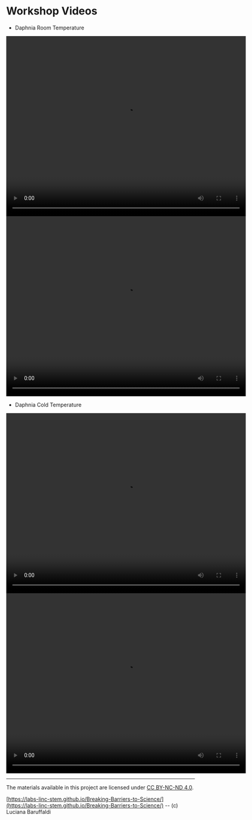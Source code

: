 # Workshop Videos

* Daphnia Room Temperature
<video width="640" height="480" controls>
    <source src="./Video_Daphnia_Room-1.mp4" type="video/mp4">
    Your browser does not support the video tag.
</video>
<video width="640" height="480" controls>
    <source src="./Video_Daphnia_Room-2.mp4" type="video/mp4">
    Your browser does not support the video tag.
</video>

* Daphnia Cold Temperature
<video width="640" height="480" controls>
    <source src="./Video_Daphnia_Cold-1.mp4" type="video/mp4">
    Your browser does not support the video tag.
</video>
<video width="640" height="480" controls>    
    <source src="./Video_Daphnia_Cold-2.mp4" type="video/mp4">
    Your browser does not support the video tag.
</video>

---

The materials available in this project are licensed under [CC BY-NC-ND 4.0](https://creativecommons.org/licenses/by-nc-nd/4.0/deed.en).

[https://labs-linc-stem.github.io/Breaking-Barriers-to-Science/](https://labs-linc-stem.github.io/Breaking-Barriers-to-Science/) -- (c) Luciana Baruffaldi
